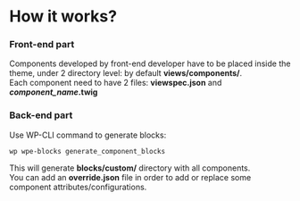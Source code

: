# How it works?

### Front-end part

Components developed by front-end developer have to be placed inside the theme, under 2 directory level: by default **views/components/**.\
Each component need to have 2 files: **viewspec.json** and _**component\_name**_**.twig**

### **Back-end part**

Use WP-CLI command to generate blocks:

`wp wpe-blocks generate_component_blocks`

This will generate **blocks/custom/** directory with all components.\
You can add an **override.json** file in order to add or replace some component attributes/configurations.
